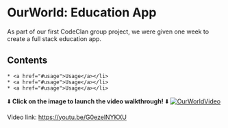 # OurWorld: Education App

As part of our first CodeClan group project, we were given one week to create a full stack education app.



## Contents 
    * <a href="#usage">Usage</a></li>
    * <a href="#usage">Usage</a></li>
    * <a href="#usage">Usage</a></li>




⬇️ **Click on the image to launch the video walkthrough!** ⬇️ 
[![OurWorldVideo](https://img.youtube.com/vi/G0ezelNYKXU/0.jpg)](https://www.youtube.com/watch?v=G0ezelNYKXU)

Video link: https://youtu.be/G0ezelNYKXU
